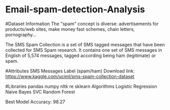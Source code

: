 # Email-spam-detection-Analysis


#Dataset Information
The "spam" concept is diverse: advertisements for products/web sites, make money fast schemes, chain letters, pornography...

The SMS Spam Collection is a set of SMS tagged messages that have been collected for SMS Spam research. It contains one set of SMS messages in English of 5,574 messages, tagged according being ham (legitimate) or spam.

#Attributes
SMS Messages
Label (spam/ham)
Download link: https://www.kaggle.com/uciml/sms-spam-collection-dataset

#Libraries
pandas
numpy
nltk
re
sklearn
Algorithms
Logistic Regression
Naive Bayes
SVC
Random Forest

Best Model Accuracy: 98.27
